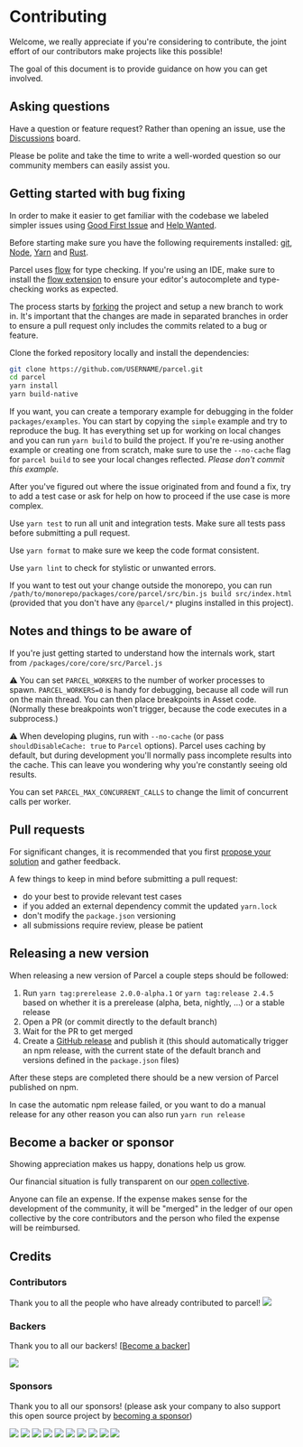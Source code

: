 # Contributing

Welcome, we really appreciate if you're considering to contribute, the joint effort of our contributors make projects like this possible!

The goal of this document is to provide guidance on how you can get involved.

## Asking questions

Have a question or feature request? Rather than opening an issue, use the [Discussions](https://github.com/parcel-bundler/parcel/discussions) board.

Please be polite and take the time to write a well-worded question so our community members can easily assist you.

## Getting started with bug fixing

In order to make it easier to get familiar with the codebase we labeled simpler issues using [Good First Issue](https://github.com/parcel-bundler/parcel/issues?q=is%3Aopen+is%3Aissue+label%3A%22%E2%9C%A8+Parcel+2%22+label%3A%22%3Ababy%3A+Good+First+Issue%22) and [Help Wanted](https://github.com/parcel-bundler/parcel/issues?q=is%3Aopen+is%3Aissue+label%3A%22%E2%9C%A8+Parcel+2%22+label%3A%22%3Apray%3A+Help+Wanted%22).

Before starting make sure you have the following requirements installed: [git](https://git-scm.com), [Node](https://nodejs.org), [Yarn](https://yarnpkg.com) and [Rust](https://www.rust-lang.org/tools/install).

Parcel uses [flow](https://flow.org) for type checking. If you're using an IDE, make sure to install the [flow extension](https://flow.org/en/docs/editors/) to ensure your editor's autocomplete and type-checking works as expected.

The process starts by [forking](https://docs.github.com/en/github/getting-started-with-github/fork-a-repo) the project and setup a new branch to work in. It's important that the changes are made in separated branches in order to ensure a pull request only includes the commits related to a bug or feature.

Clone the forked repository locally and install the dependencies:

```sh
git clone https://github.com/USERNAME/parcel.git
cd parcel
yarn install
yarn build-native
```

If you want, you can create a temporary example for debugging in the folder `packages/examples`. You can start by copying the `simple` example and try to reproduce the bug. It has everything set up for working on local changes and you can run `yarn build` to build the project. If you're re-using another example or creating one from scratch, make sure to use the `--no-cache` flag for `parcel build` to see your local changes reflected. _Please don't commit this example._

After you've figured out where the issue originated from and found a fix, try to add a test case or ask for help on how to proceed if the use case is more complex.

Use `yarn test` to run all unit and integration tests. Make sure all tests pass before submitting a pull request.

Use `yarn format` to make sure we keep the code format consistent.

Use `yarn lint` to check for stylistic or unwanted errors.

If you want to test out your change outside the monorepo, you can run `/path/to/monorepo/packages/core/parcel/src/bin.js build src/index.html` (provided that you don't have any `@parcel/*` plugins installed in this project).

## Notes and things to be aware of

If you're just getting started to understand how the internals work, start from `/packages/core/core/src/Parcel.js`

⚠️ You can set `PARCEL_WORKERS` to the number of worker processes to spawn. `PARCEL_WORKERS=0` is handy for debugging, because all code will run on the main thread. You can then place breakpoints in Asset code. (Normally these breakpoints won't trigger, because the code executes in a subprocess.)

⚠️ When developing plugins, run with `--no-cache` (or pass `shouldDisableCache: true` to `Parcel` options). Parcel uses caching by default, but during development you'll normally pass incomplete results into the cache. This can leave you wondering why you're constantly seeing old results.

You can set `PARCEL_MAX_CONCURRENT_CALLS` to change the limit of concurrent calls per worker.

## Pull requests

For significant changes, it is recommended that you first [propose your solution](https://github.com/parcel-bundler/parcel/discussions) and gather feedback.

A few things to keep in mind before submitting a pull request:

- do your best to provide relevant test cases
- if you added an external dependency commit the updated `yarn.lock`
- don't modify the `package.json` versioning
- all submissions require review, please be patient

## Releasing a new version

When releasing a new version of Parcel a couple steps should be followed:

1. Run `yarn tag:prerelease 2.0.0-alpha.1` or `yarn tag:release 2.4.5` based on whether it is a prerelease (alpha, beta, nightly, ...) or a stable release
2. Open a PR (or commit directly to the default branch)
3. Wait for the PR to get merged
4. Create a [GitHub release](https://github.com/parcel-bundler/parcel/releases) and publish it (this should automatically trigger an npm release, with the current state of the default branch and versions defined in the `package.json` files)

After these steps are completed there should be a new version of Parcel published on npm.

In case the automatic npm release failed, or you want to do a manual release for any other reason you can also run `yarn run release`

## Become a backer or sponsor

Showing appreciation makes us happy, donations help us grow.

Our financial situation is fully transparent on our [open collective](https://opencollective.com/parcel).

Anyone can file an expense. If the expense makes sense for the development of the community, it will be "merged" in the ledger of our open collective by the core contributors and the person who filed the expense will be reimbursed.

## Credits

### Contributors

Thank you to all the people who have already contributed to parcel!
<a href="https://github.com/parcel-bundler/parcel/graphs/contributors"><img src="https://opencollective.com/parcel/contributors.svg?width=890" /></a>

### Backers

Thank you to all our backers! [[Become a backer](https://opencollective.com/parcel#backer)]

<a href="https://opencollective.com/parcel#backers" target="_blank"><img src="https://opencollective.com/parcel/backers.svg?width=890"></a>

### Sponsors

Thank you to all our sponsors! (please ask your company to also support this open source project by [becoming a sponsor](https://opencollective.com/parcel#sponsor))

<a href="https://opencollective.com/parcel/sponsor/0/website" target="_blank"><img src="https://opencollective.com/parcel/sponsor/0/avatar.svg"></a>
<a href="https://opencollective.com/parcel/sponsor/1/website" target="_blank"><img src="https://opencollective.com/parcel/sponsor/1/avatar.svg"></a>
<a href="https://opencollective.com/parcel/sponsor/2/website" target="_blank"><img src="https://opencollective.com/parcel/sponsor/2/avatar.svg"></a>
<a href="https://opencollective.com/parcel/sponsor/3/website" target="_blank"><img src="https://opencollective.com/parcel/sponsor/3/avatar.svg"></a>
<a href="https://opencollective.com/parcel/sponsor/4/website" target="_blank"><img src="https://opencollective.com/parcel/sponsor/4/avatar.svg"></a>
<a href="https://opencollective.com/parcel/sponsor/5/website" target="_blank"><img src="https://opencollective.com/parcel/sponsor/5/avatar.svg"></a>
<a href="https://opencollective.com/parcel/sponsor/6/website" target="_blank"><img src="https://opencollective.com/parcel/sponsor/6/avatar.svg"></a>
<a href="https://opencollective.com/parcel/sponsor/7/website" target="_blank"><img src="https://opencollective.com/parcel/sponsor/7/avatar.svg"></a>
<a href="https://opencollective.com/parcel/sponsor/8/website" target="_blank"><img src="https://opencollective.com/parcel/sponsor/8/avatar.svg"></a>
<a href="https://opencollective.com/parcel/sponsor/9/website" target="_blank"><img src="https://opencollective.com/parcel/sponsor/9/avatar.svg"></a>
